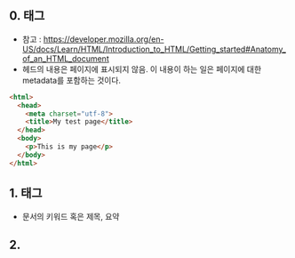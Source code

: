 ## 0. <head> 태그
- 참고 : https://developer.mozilla.org/en-US/docs/Learn/HTML/Introduction_to_HTML/Getting_started#Anatomy_of_an_HTML_document
- 헤드의 내용은 페이지에 표시되지 않음. 이 내용이 하는 일은 페이지에 대한 metadata를 포함하는 것이다.
```html
<html>
  <head>
    <meta charset="utf-8">
    <title>My test page</title>
  </head>
  <body>
    <p>This is my page</p>
  </body>
</html>
```

## 1. <meta> 태그
- 문서의 키워드 혹은 제목, 요약

## 2. <title>
- 문서의 제

## 3. <link>
- 주로 css 파일을 연결할 때 사

## 4. <style>
-  css를 그대로 사용하고자 할 때, style 요소 안에 원하는 css 내용을 넣으면 외부 css를 사용할 필요 없이 html 파일 안에서 그대로 사용이 가능함

## 5. <script>
- script 사이에 JavaScript 코드를 넣어 사용할 수 있음

## 6. <body> 안에 들어가는 태그
- 제목태그 <h1>, <h2>, <h3>, <h4>, <h5>, <h6>
- <p>, <pre>, <br>, <hr>
- 강조태그 <strong>, <em>
- <a>, <img>
- 목록태그 <ul>, <ol>, <li>
- html5 레이아웃 태그 및 <div>

## 7. html 기본 <table> 태그
- 표를 만드는 태그. 속성으로 summay를 가질 수 있음
- <thead>, <tbody>, <tfoot>

## 8. html 기본 <form> 태그
- 서버와의 통신을 위한 필수적인 태그, 회원가입이나 로그인에 사용함
